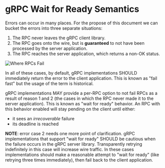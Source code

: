 # gRPC Wait for Ready Semantics

Errors can occur in many places. For the propose of this document we can bucket
the errors into three separate situations:

1.  The RPC never leaves the gRPC client library.
2.  The RPC goes onto the wire, but is **guaranteed** to not have been processed
    by the server application.
3.  The RPC reaches the server application, which returns a non-OK status.

![Where RPCs Fail](images/WhereRPCsFail.png)

In all of these cases, by default, gRPC implementations SHOULD immediately
return the error to the client application. This is known as "fail fast" but the
usage of the term is historical.

gRPC implementations MAY provide a per-RPC option to not fail RPCs as a result
of reason 1 and 2 (the cases in which the RPC never made it to the server
application). This is known as "wait for ready" behavior. An RPC with this
behavior enabled will stay pending on the client until either: 
  * it sees an *irrecoverable* failure 
  * its deadline is reached

**NOTE**: error case 2 needs one more point of clarification. gRPC
implementations that support "wait for ready" SHOULD be cautious when the
failure occurs in the gRPC server library. Transparently retrying indefinitely
in this case will increase wire traffic. In these cases implementations should
make a reasonable attempt to "wait for ready" (like retrying three times
immediately), then fail back to the client application.
